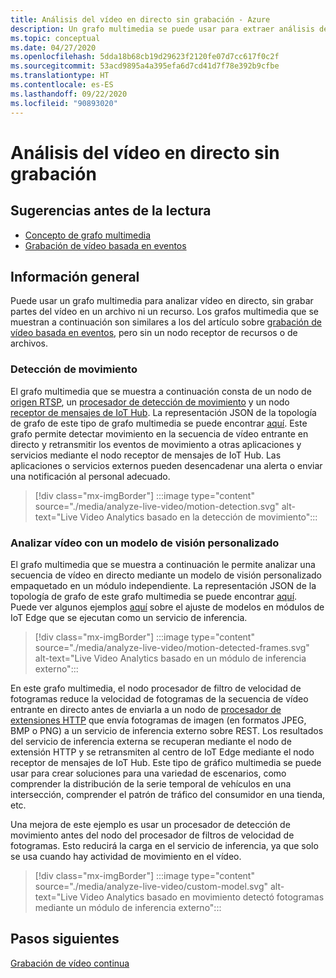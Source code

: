 ```yaml
---
title: Análisis del vídeo en directo sin grabación - Azure
description: Un grafo multimedia se puede usar para extraer análisis de una secuencia de vídeo en directo sin tener que grabarlo en el borde ni en la nube. En este artículo se describe este concepto.
ms.topic: conceptual
ms.date: 04/27/2020
ms.openlocfilehash: 5dda18b68cb19d29623f2120fe07d7cc617f0c2f
ms.sourcegitcommit: 53acd9895a4a395efa6d7cd41d7f78e392b9cfbe
ms.translationtype: HT
ms.contentlocale: es-ES
ms.lasthandoff: 09/22/2020
ms.locfileid: "90893020"
---
```

# <a name="analyzing-live-video-without-any-recording"></a>Análisis del vídeo en directo sin grabación

## <a name="suggested-pre-reading"></a>Sugerencias antes de la lectura 

* [Concepto de grafo multimedia](media-graph-concept.md)
* [Grabación de vídeo basada en eventos](event-based-video-recording-concept.md)

## <a name="overview"></a>Información general  

Puede usar un grafo multimedia para analizar vídeo en directo, sin grabar partes del vídeo en un archivo ni un recurso. Los grafos multimedia que se muestran a continuación son similares a los del artículo sobre [grabación de vídeo basada en eventos](event-based-video-recording-concept.md), pero sin un nodo receptor de recursos o de archivos.

### <a name="motion-detection"></a>Detección de movimiento

El grafo multimedia que se muestra a continuación consta de un nodo de [origen RTSP](media-graph-concept.md#rtsp-source), un [procesador de detección de movimiento](media-graph-concept.md#motion-detection-processor) y un nodo [receptor de mensajes de IoT Hub](media-graph-concept.md#iot-hub-message-sink). La representación JSON de la topología de grafo de este tipo de grafo multimedia se puede encontrar [aquí](https://github.com/Azure/live-video-analytics/blob/master/MediaGraph/topologies/motion-detection/topology.json). Este grafo permite detectar movimiento en la secuencia de vídeo entrante en directo y retransmitir los eventos de movimiento a otras aplicaciones y servicios mediante el nodo receptor de mensajes de IoT Hub. Las aplicaciones o servicios externos pueden desencadenar una alerta o enviar una notificación al personal adecuado.

> [!div class="mx-imgBorder"]
> :::image type="content" source="./media/analyze-live-video/motion-detection.svg" alt-text="Live Video Analytics basado en la detección de movimiento":::

### <a name="analyzing-video-using-a-custom-vision-model"></a>Analizar vídeo con un modelo de visión personalizado 

El grafo multimedia que se muestra a continuación le permite analizar una secuencia de vídeo en directo mediante un modelo de visión personalizado empaquetado en un módulo independiente. La representación JSON de la topología de grafo de este grafo multimedia se puede encontrar [aquí](https://github.com/Azure/live-video-analytics/blob/master/MediaGraph/topologies/httpExtension/topology.json). Puede ver algunos ejemplos [aquí](https://github.com/Azure/live-video-analytics/tree/master/utilities/video-analysis) sobre el ajuste de modelos en módulos de IoT Edge que se ejecutan como un servicio de inferencia.

> [!div class="mx-imgBorder"]
> :::image type="content" source="./media/analyze-live-video/motion-detected-frames.svg" alt-text="Live Video Analytics basado en un módulo de inferencia externo":::

En este grafo multimedia, el nodo procesador de filtro de velocidad de fotogramas reduce la velocidad de fotogramas de la secuencia de vídeo entrante en directo antes de enviarla a un nodo de [procesador de extensiones HTTP](media-graph-concept.md#http-extension-processor) que envía fotogramas de imagen (en formatos JPEG, BMP o PNG) a un servicio de inferencia externo sobre REST. Los resultados del servicio de inferencia externa se recuperan mediante el nodo de extensión HTTP y se retransmiten al centro de IoT Edge mediante el nodo receptor de mensajes de IoT Hub. Este tipo de gráfico multimedia se puede usar para crear soluciones para una variedad de escenarios, como comprender la distribución de la serie temporal de vehículos en una intersección, comprender el patrón de tráfico del consumidor en una tienda, etc.

Una mejora de este ejemplo es usar un procesador de detección de movimiento antes del nodo del procesador de filtros de velocidad de fotogramas. Esto reducirá la carga en el servicio de inferencia, ya que solo se usa cuando hay actividad de movimiento en el vídeo.

> [!div class="mx-imgBorder"]
> :::image type="content" source="./media/analyze-live-video/custom-model.svg" alt-text="Live Video Analytics basado en movimiento detectó fotogramas mediante un módulo de inferencia externo":::

## <a name="next-steps"></a>Pasos siguientes

[Grabación de vídeo continua](continuous-video-recording-concept.md)
